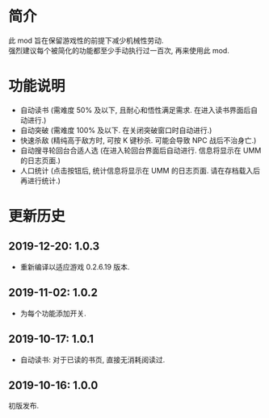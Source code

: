 # 简介
此 mod 旨在保留游戏性的前提下减少机械性劳动.  
强烈建议每个被简化的功能都至少手动执行过一百次, 再来使用此 mod.  


# 功能说明
- 自动读书 (需难度 50% 及以下, 且耐心和悟性满足需求. 在进入读书界面后自动进行.)
- 自动突破 (需难度 100% 及以下. 在关闭突破窗口时自动进行.)
- 快速杀敌 (精纯高于敌方时, 可按 K 键秒杀. 可能会导致 NPC 战后不治身亡.)
- 自动搜寻轮回台合适人选 (在进入轮回台界面后自动进行. 信息将显示在 UMM 的日志页面.)
- 人口统计 (点击按钮后, 统计信息将显示在 UMM 的日志页面. 请在存档载入后再进行统计.)


# 更新历史
## 2019-12-20: 1.0.3
- 重新编译以适应游戏 0.2.6.19 版本.

## 2019-11-02: 1.0.2
- 为每个功能添加开关.

## 2019-10-17: 1.0.1
- 自动读书: 对于已读的书页, 直接无消耗阅读过.

## 2019-10-16: 1.0.0
初版发布.
